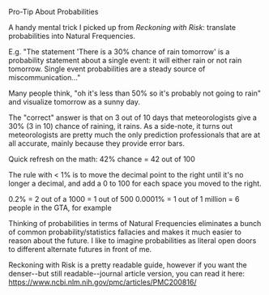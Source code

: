 Pro-Tip About Probabilities

A handy mental trick I picked up from _Reckoning with Risk_: translate probabilities into Natural Frequencies.

E.g. "The statement 'There is a 30% chance of rain tomorrow' is a probability statement about a single event: it will either rain or not rain tomorrow. Single event probabilities are a steady source of miscommunication…"

Many people think, "oh it's less than 50% so it's probably not going to rain" and visualize tomorrow as a sunny day.

The "correct" answer is that on 3 out of 10 days that meteorologists give a 30% (3 in 10) chance of raining, it rains. As a side-note, it turns out meteorologists are pretty much the only prediction professionals that are at all accurate, mainly because they provide error bars.

Quick refresh on the math:
42% chance = 42 out of 100

The rule with < 1% is to move the decimal point to the right until it's no longer a decimal, and add a 0 to 100 for each space you moved to the right.

0.2% = 2 out of a 1000 = 1 out of 500
0.0001% = 1 out of 1 million = 6 people in the GTA, for example

Thinking of probabilities in terms of Natural Frequencies eliminates a bunch of common probability/statistics fallacies and makes it much easier to reason about the future. I like to imagine probabilities as literal open doors to different alternate futures in front of me.

Reckoning with Risk is a pretty readable guide, however if you want the denser--but still readable--journal article version, you can read it here: https://www.ncbi.nlm.nih.gov/pmc/articles/PMC200816/